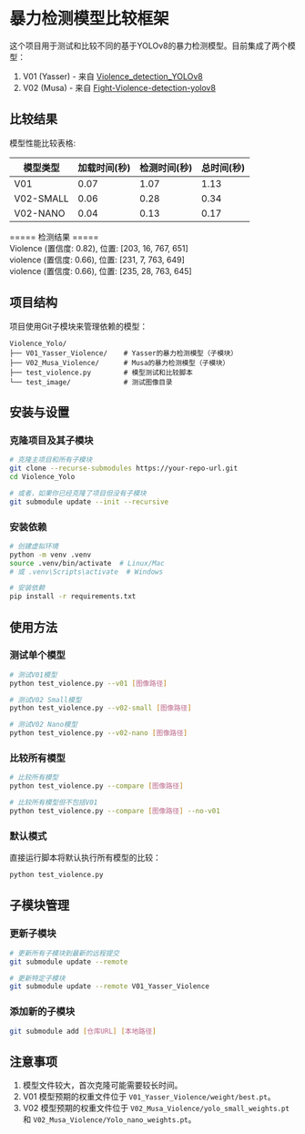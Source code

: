 # 暴力检测模型比较框架

这个项目用于测试和比较不同的基于YOLOv8的暴力检测模型。目前集成了两个模型：

1. V01 (Yasser) - 来自 [Violence_detection_YOLOv8](https://github.com/YasserElj/Violence_detection_YOLOv8)
2. V02 (Musa) - 来自 [Fight-Violence-detection-yolov8](https://github.com/Musawer1214/Fight-Violence-detection-yolov8)

## 比较结果

模型性能比较表格:

| 模型类型   | 加载时间(秒) | 检测时间(秒) | 总时间(秒) |
|-----------|------------|------------|-----------|
| V01       | 0.07       | 1.07       | 1.13      |
| V02-SMALL | 0.06       | 0.28       | 0.34      |
| V02-NANO  | 0.04       | 0.13       | 0.17      |

===== 检测结果 =====  
Violence (置信度: 0.82), 位置: [203, 16, 767, 651]   
violence (置信度: 0.66), 位置: [231, 7, 763, 649]   
violence (置信度: 0.66), 位置: [235, 28, 763, 645]  

## 项目结构

项目使用Git子模块来管理依赖的模型：

```
Violence_Yolo/
├── V01_Yasser_Violence/    # Yasser的暴力检测模型（子模块）
├── V02_Musa_Violence/      # Musa的暴力检测模型（子模块）
├── test_violence.py        # 模型测试和比较脚本
└── test_image/             # 测试图像目录
```

## 安装与设置

### 克隆项目及其子模块

```bash
# 克隆主项目和所有子模块
git clone --recurse-submodules https://your-repo-url.git
cd Violence_Yolo

# 或者，如果你已经克隆了项目但没有子模块
git submodule update --init --recursive
```

### 安装依赖

```bash
# 创建虚拟环境
python -m venv .venv
source .venv/bin/activate  # Linux/Mac
# 或 .venv\Scripts\activate  # Windows

# 安装依赖
pip install -r requirements.txt
```

## 使用方法

### 测试单个模型

```bash
# 测试V01模型
python test_violence.py --v01 [图像路径]

# 测试V02 Small模型
python test_violence.py --v02-small [图像路径]

# 测试V02 Nano模型
python test_violence.py --v02-nano [图像路径]
```

### 比较所有模型

```bash
# 比较所有模型
python test_violence.py --compare [图像路径]

# 比较所有模型但不包括V01
python test_violence.py --compare [图像路径] --no-v01
```

### 默认模式

直接运行脚本将默认执行所有模型的比较：

```bash
python test_violence.py
```

## 子模块管理

### 更新子模块

```bash
# 更新所有子模块到最新的远程提交
git submodule update --remote

# 更新特定子模块
git submodule update --remote V01_Yasser_Violence
```

### 添加新的子模块

```bash
git submodule add [仓库URL] [本地路径]
```

## 注意事项

1. 模型文件较大，首次克隆可能需要较长时间。
2. V01 模型预期的权重文件位于 `V01_Yasser_Violence/weight/best.pt`。
3. V02 模型预期的权重文件位于 `V02_Musa_Violence/yolo_small_weights.pt` 和 `V02_Musa_Violence/Yolo_nano_weights.pt`。 